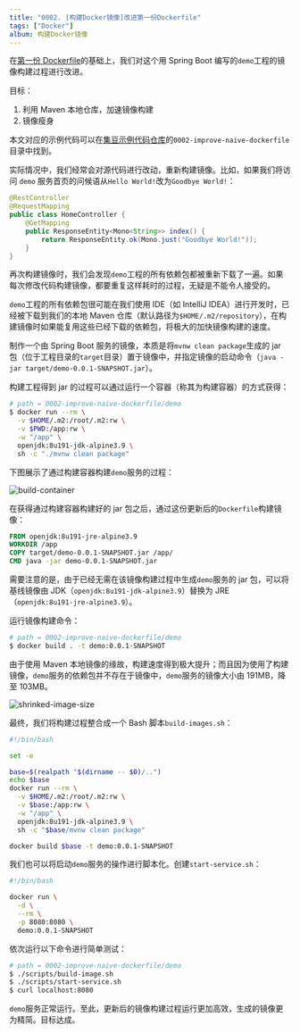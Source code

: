 ```yaml
---
title: "0002. [构建Docker镜像]改进第一份Dockerfile"
tags: ["Docker"]
album: 构建Docker镜像
---
```


在[第一份 Dockerfile]({{site.baseurl}}/2019/03/25/0001-naive-dockerfile.html)的基础上，我们对这个用 Spring Boot 编写的`demo`工程的镜像构建过程进行改进。

目标：

1. 利用 Maven 本地仓库，加速镜像构建
2. 镜像瘦身

本文对应的示例代码可以在[集豆示例代码仓库](https://github.com/polybean/polybean)的`0002-improve-naive-dockerfile`目录中找到。

实际情况中，我们经常会对源代码进行改动，重新构建镜像。比如，如果我们将访问 `demo` 服务首页的问候语从`Hello World!`改为`Goodbye World!`：

```java
@RestController
@RequestMapping
public class HomeController {
    @GetMapping
    public ResponseEntity<Mono<String>> index() {
        return ResponseEntity.ok(Mono.just("Goodbye World!"));
    }
}
```

再次构建镜像时，我们会发现`demo`工程的所有依赖包都被重新下载了一遍。如果每次修改代码构建镜像，都要重复这样耗时的过程，无疑是不能令人接受的。

`demo`工程的所有依赖包很可能在我们使用 IDE（如 IntelliJ IDEA）进行开发时，已经被下载到我们的本地 Maven 仓库（默认路径为`$HOME/.m2/repository`），在构建镜像时如果能复用这些已经下载的依赖包，将极大的加快镜像构建的速度。

制作一个由 Spring Boot 服务的镜像，本质是将`mvnw clean package`生成的 jar 包（位于工程目录的`target`目录）置于镜像中，并指定镜像的启动命令（`java -jar target/demo-0.0.1-SNAPSHOT.jar`）。

构建工程得到 jar 的过程可以通过运行一个容器（称其为构建容器）的方式获得：

```bash
# path = 0002-improve-naive-dockerfile/demo
$ docker run --rm \
  -v $HOME/.m2:/root/.m2:rw \
  -v $PWD:/app:rw \
  -w "/app" \
  openjdk:8u191-jdk-alpine3.9 \
  sh -c "./mvnw clean package"
```

下图展示了通过构建容器构建`demo`服务的过程：

![build-container]({{site.baseurl}}/assets/images/0002/build-container.png)

在获得通过构建容器构建好的 jar 包之后，通过这份更新后的`Dockerfile`构建镜像：

```dockerfile
FROM openjdk:8u191-jre-alpine3.9
WORKDIR /app
COPY target/demo-0.0.1-SNAPSHOT.jar /app/
CMD java -jar demo-0.0.1-SNAPSHOT.jar
```

需要注意的是，由于已经无需在该镜像构建过程中生成`demo`服务的 jar 包，可以将基线镜像由 JDK（`openjdk:8u191-jdk-alpine3.9`）替换为 JRE（`openjdk:8u191-jre-alpine3.9`）。

运行镜像构建命令：

```bash
# path = 0002-improve-naive-dockerfile/demo
$ docker build . -t demo:0.0.1-SNAPSHOT
```

由于使用 Maven 本地镜像的缘故，构建速度得到极大提升；而且因为使用了构建镜像，`demo`服务的依赖包并不存在于镜像中，`demo`服务的镜像大小由 191MB，降至 103MB。

![shrinked-image-size]({{site.baseurl}}/assets/images/0002/shrinked-image-size.png)

最终，我们将构建过程整合成一个 Bash 脚本`build-images.sh`：

```bash
#!/bin/bash

set -e

base=$(realpath "$(dirname -- $0)/..")
echo $base
docker run --rm \
  -v $HOME/.m2:/root/.m2:rw \
  -v $base:/app:rw \
  -w "/app" \
  openjdk:8u191-jdk-alpine3.9 \
  sh -c "$base/mvnw clean package"

docker build $base -t demo:0.0.1-SNAPSHOT
```

我们也可以将启动`demo`服务的操作进行脚本化。创建`start-service.sh`：

```bash
#!/bin/bash

docker run \
  -d \
  --rm \
  -p 8080:8080 \
  demo:0.0.1-SNAPSHOT
```

依次运行以下命令进行简单测试：

```bash
# path = 0002-improve-naive-dockerfile/demo
$ ./scripts/build-image.sh
$ ./scripts/start-service.sh
$ curl localhost:8080
```

`demo`服务正常运行。至此，更新后的镜像构建过程运行更加高效，生成的镜像更为精简。目标达成。
